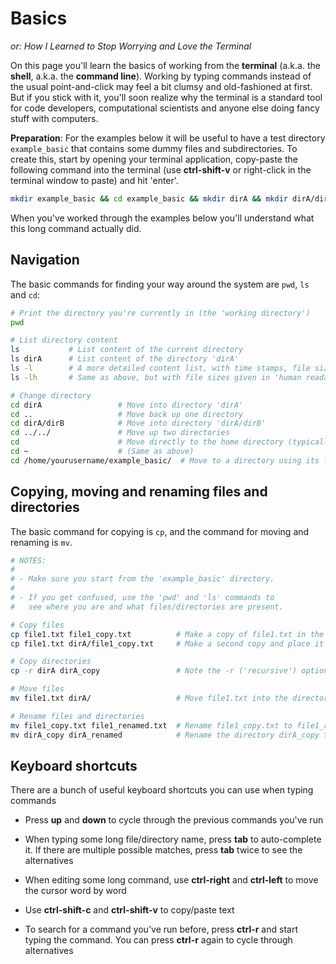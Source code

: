 # Basics 
*or: How I Learned to Stop Worrying and Love the Terminal*

<!--

- shift-ctrl-c, shift-ctrl-v (or right click)
- wildcards
- tab completion
- press up/down to run through commands

-->


On this page you'll learn the basics of working from the **terminal** (a.k.a. the **shell**, a.k.a. the **command line**). Working by typing commands instead of the usual point-and-click may feel a bit clumsy and old-fashioned at first. But if you stick with it, you'll soon realize why the terminal is a standard tool for code developers, computational scientists and anyone else doing fancy stuff with computers.

**Preparation**: For the examples below it will be useful to have a test directory `example_basic` that contains some dummy files and subdirectories. To create this, start by opening your terminal application, copy-paste the following command into the terminal (use **ctrl-shift-v** or right-click in the terminal window to paste) and hit 'enter'. 
```sh
mkdir example_basic && cd example_basic && mkdir dirA && mkdir dirA/dirB && touch file1.txt dirA/file2.txt dirA/dirB/file3.txt
```
When you've worked through the examples below you'll understand what this long command actually did.


## Navigation 

The basic commands for finding your way around the system are `pwd`, `ls` and `cd`:

```sh
# Print the directory you're currently in (the 'working directory')
pwd

# List directory content
ls           # List content of the current directory
ls dirA      # List content of the directory 'dirA' 
ls -l        # A more detailed content list, with time stamps, file sizes, etc.
ls -lh       # Same as above, but with file sizes given in 'human readable' units

# Change directory
cd dirA                 # Move into directory 'dirA'
cd ..                   # Move back up one directory
cd dirA/dirB            # Move into directory 'dirA/dirB'
cd ../../               # Move up two directories
cd                      # Move directly to the home directory (typically /home/yourusername/)
cd ~                    # (Same as above)
cd /home/yourusername/example_basic/  # Move to a directory using its full ('absolute') path

```


## Copying, moving and renaming files and directories

The basic command for copying is `cp`, and the command for moving and renaming is `mv`. 

```sh
# NOTES: 
#
# - Make sure you start from the 'example_basic' directory.
#
# - If you get confused, use the 'pwd' and 'ls' commands to
#   see where you are and what files/directories are present.

# Copy files
cp file1.txt file1_copy.txt          # Make a copy of file1.txt in the current directory
cp file1.txt dirA/file1_copy.txt     # Make a second copy and place it in dirA

# Copy directories
cp -r dirA dirA_copy                 # Note the -r ('recursive') option for copying directories

# Move files
mv file1.txt dirA/                   # Move file1.txt into the directory dirA

# Rename files and directories
mv file1_copy.txt file1_renamed.txt  # Rename file1_copy.txt to file1_renamed.txt
mv dirA_copy dirA_renamed            # Rename the directory dirA_copy to dirA_renamed
```


## Keyboard shortcuts

There are a bunch of useful keyboard shortcuts you can use when typing commands

- Press **up** and **down** to cycle through the previous commands you've run

- When typing some long file/directory name, press **tab** to auto-complete it. If there are multiple possible matches, press **tab** twice to see the alternatives

- When editing some long command, use **ctrl-right** and **ctrl-left** to move the cursor word by word

- Use **ctrl-shift-c** and **ctrl-shift-v** to copy/paste text

- To search for a command you've run before, press **ctrl-r** and start typing the command. You can press **ctrl-r** again to cycle through alternatives

<!--

## Creating and manipulating files and directories

First of all, we'll create a temporary directory *tmp* that we'll work in (just to avoid an accident).

Once you've opened the terminal, we'll make sure we're in the home directory of our user by running.

```sh
cd
```

Now, to make sure this is the case, we can check our current directory by

```sh
pwd
```

which should output

```sh
home/your_username
```
Now we'll make a directory using *mkdir*

```sh
mkdir tmp
```
We can check that our directory was indeed created by running the *ls* command which lists all files and directories in your current directory:

```sh
ls
```





## Basic commands

- Check your current directory using *pwd*:

  ```sh
  pwd
  ```

  which should simply output the current directory you're in.

- To list all files in a directory, type

  ```sh
  ls
  ```

- Create a file called *filename* using the *touch* command

  ```sh
  touch filename
  ```

- Create a directory using the *mkdir* command

  ```sh
  mkdir directory_name
  ```

- Move a file called *filename* into a subdirectory called *subdir* using the *mv* command

  ```sh
  mv filename subdir
  ```

- Delete a file called *filename* using the *rm* command

  ```sh
  rm filename
  ```
- Copy a file called *filename* into a file *filename_copy* using the *cp* command

  ```sh
  cp filename filename_copy
  ```

- Delete a directory called *dir* and its content using *rm* and the recursive flag *-r*

  ```sh
  rm -r dir
  ```

-->
